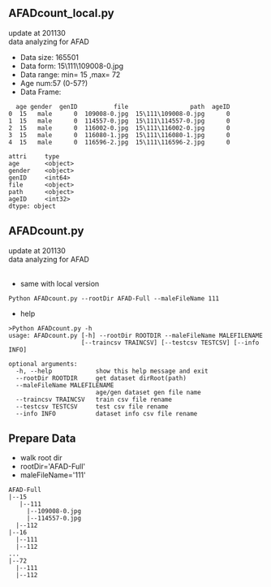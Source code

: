 ## AFADcount_local.py
update at 201130
<br>
data analyzing for AFAD

- Data size: 165501
- Data form: 15\111\109008-0.jpg
- Data range: min= 15 ,max= 72
- Age num:57 (0-57?)
- Data Frame:
```
  age gender  genID          file                 path  ageID
0  15   male      0  109008-0.jpg  15\111\109008-0.jpg      0
1  15   male      0  114557-0.jpg  15\111\114557-0.jpg      0
2  15   male      0  116002-0.jpg  15\111\116002-0.jpg      0
3  15   male      0  116080-1.jpg  15\111\116080-1.jpg      0
4  15   male      0  116596-2.jpg  15\111\116596-2.jpg      0 
```
```
attri     type
age       <object>
gender    <object>
genID     <int64>
file      <object>
path      <object>
ageID     <int32>
dtype: object
```

## AFADcount.py
update at 201130
<br>
data analyzing for AFAD
<br><br>
- same with local version
```
Python AFADcount.py --rootDir AFAD-Full --maleFileName 111
```
- help
```
>Python AFADcount.py -h
usage: AFADcount.py [-h] --rootDir ROOTDIR --maleFileName MALEFILENAME
                    [--traincsv TRAINCSV] [--testcsv TESTCSV] [--info INFO]

optional arguments:
  -h, --help            show this help message and exit
  --rootDir ROOTDIR     get dataset dirRoot(path)
  --maleFileName MALEFILENAME
                        age/gen dataset gen file name
  --traincsv TRAINCSV   train csv file rename
  --testcsv TESTCSV     test csv file rename
  --info INFO           dataset info csv file rename
```

## Prepare Data
- walk root dir
- rootDir='AFAD-Full'
- maleFileName='111'
```
AFAD-Full
|--15
   |--111
     |--109008-0.jpg
     |--114557-0.jpg
  |--112
|--16
  |--111
  |--112
...
|--72
  |--111
  |--112
```
